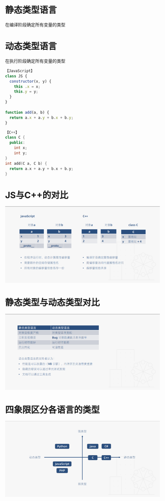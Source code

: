 # 静态类型语言
在编译阶段确定所有变量的类型

# 动态类型语言
在执行阶段确定所有变量的类型

```javascript
【JavaScript】
class JS {
  constructor(x, y) {
    this .x = x;
    this.y = y;
  }
}

function add(a, b) {
  return a.x + a.y + b.x + b.y;
}
```

```C++
【C++】
class C {
  public:
    int x;
    int y;
}
int add(C a, C b) {
  return a.x + a.y + b.x + b.y;
}
```

# JS与C++的对比
![picture 1](../images/JS与C++的对比.png)

# 静态类型与动态类型对比
![picture 2](../images/静态类型与动态类型对比.png)

# 四象限区分各语言的类型
![picture 3](../images/四象限区分各语言的类型.png)


